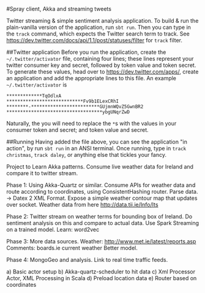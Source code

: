 #Spray client, Akka and streaming tweets

Twitter streaming & simple sentiment analysis application. To build & run the plain-vanilla version of the application, run ``sbt run``. Then you can type in the ``track`` command, which expects the Twitter search term to track. See https://dev.twitter.com/docs/api/1.1/post/statuses/filter for ``track`` filter.

##Twitter application
Before you run the application, create the ``~/.twitter/activator`` file, containing four lines; these lines represent your twitter consumer key and secret, followed by token value and token secret. To generate these values, head over to https://dev.twitter.com/apps/, create an application and add the appropriate lines to this file. An example ``~/.twitter/activator`` is

```
*************TqOdlxA
****************************Fv9b1ELexCRhI
********-*************************GUjmnWQvZ5GwnBR2
***********************************ybgUNqrZwD
```

Naturally, the you will need to replace the ``*``s with the values in your consumer token and secret; and token value and secret.

##Running
Having added the file above, you can see the application "in action", by run ``sbt run`` in an ANSI terminal. Once running, type in ``track christmas``, ``track daley``, or anything else that tickles your fancy.



Project to Learn Akka patterns. Consume live weather data for Ireland and compare it to twitter stream.

Phase 1:
Using Akka-Quartz or similar. Consume APIs for weather data and route according to coordinates, using ConsistentHashing router.
Parse data. -> Datex 2 XML Format.
Expose a simple weather contour map that updates over socket.
Weather data from here http://data.tii.ie/Info/Its

Phase 2:
Twitter stream on weather terms for bounding box of Ireland.
Do sentiment analysis on this and compare to actual data.
Use Spark Streaming on a trained model.
Learn: word2vec

Phase 3:
More data sources.
Weather: http://www.met.ie/latest/reports.asp
Comments: boards.ie current weather
Better model.

Phase 4:
MongoGeo and analysis.
Link to real time traffic feeds.


a) Basic actor setup
b) Akka-quartz-scheduler to hit data
c) Xml Processor Actor, XML Processing in Scala
d) Preload location data
e) Router based on coordinates
